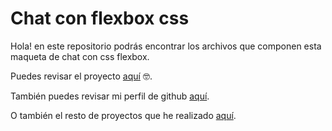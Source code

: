 # Chat con flexbox css

 Hola! en este repositorio podrás encontrar los archivos que componen esta maqueta de chat con css flexbox.

 Puedes revisar el proyecto [aquí](https://rigozdev.github.io/desafio-css-flex-box/) 🤓.

 También puedes revisar mi perfil de github [aquí](https://github.com/rigozdev).

O también el resto de proyectos que he realizado [aquí](https://rigozdev.github.io/).
